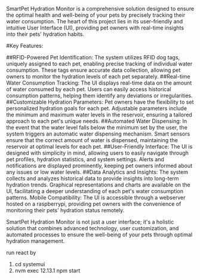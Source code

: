 SmartPet Hydration Monitor is a comprehensive solution designed to ensure the optimal health and well-being of your pets by precisely tracking their water consumption. The heart of this project lies in its user-friendly and intuitive User Interface (UI), providing pet owners with real-time insights into their pets' hydration habits.

#Key Features:

##RFID-Powered Pet Identification:
The system utilizes RFID dog tags, uniquely assigned to each pet, enabling precise tracking of individual water consumption.
These tags ensure accurate data collection, allowing pet owners to monitor the hydration levels of each pet separately.
##Real-time Water Consumption Tracking:
The UI displays real-time data on the amount of water consumed by each pet.
Users can easily access historical consumption patterns, helping them identify any deviations or irregularities.
##Customizable Hydration Parameters:
Pet owners have the flexibility to set personalized hydration goals for each pet.
Adjustable parameters include the minimum and maximum water levels in the reservoir, ensuring a tailored approach to each pet's unique needs.
##Automated Water Dispensing:
In the event that the water level falls below the minimum set by the user, the system triggers an automatic water dispensing mechanism.
Smart sensors ensure that the correct amount of water is dispensed, maintaining the reservoir at optimal levels for each pet.
##User-Friendly Interface:
The UI is designed with simplicity in mind, allowing users to easily navigate through pet profiles, hydration statistics, and system settings.
Alerts and notifications are displayed prominently, keeping pet owners informed about any issues or low water levels.
##Data Analytics and Insights:
The system collects and analyzes historical data to provide insights into long-term hydration trends.
Graphical representations and charts are available on the UI, facilitating a deeper understanding of each pet's water consumption patterns.
Mobile Compatibility: The UI is accessible through a webserver hosted on a raspberrypi, providing pet owners with the convenience of monitoring their pets' hydration status remotely.

SmartPet Hydration Monitor is not just a user interface; it's a holistic solution that combines advanced technology, user customization, and automated processes to ensure the well-being of your pets through optimal hydration management.


run react by
1. cd systemui
2. nvm exec 12.13.1 npm start
